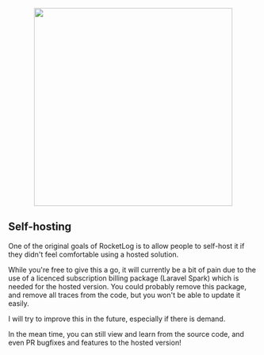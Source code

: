 <p align="center"><a href="https://rocketlog.app" target="_blank"><img src="https://raw.githubusercontent.com/jessarcher/rocketlog/main/public/images/rocketlog.svg" width="400"></a></p>

## Self-hosting

One of the original goals of RocketLog is to allow people to self-host it if they didn't feel comfortable using a hosted solution.

While you're free to give this a go, it will currently be a bit of pain due to the use of a licenced subscription billing package (Laravel Spark) which is needed for the hosted version. You could probably remove this package, and remove all traces from the code, but you won't be able to update it easily.

I will try to improve this in the future, especially if there is demand.

In the mean time, you can still view and learn from the source code, and even PR bugfixes and features to the hosted version!
